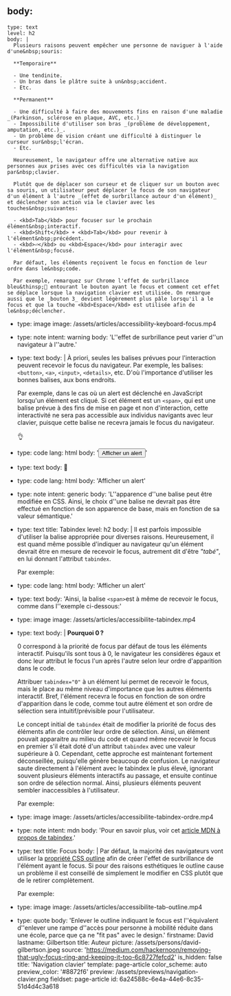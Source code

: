 body:
  -
    type: text
    level: h2
    body: |
      Plusieurs raisons peuvent empêcher une personne de naviguer à l'aide d'une&nbsp;souris:
      
      **Temporaire**
      
      - Une tendinite.
      - Un bras dans le plâtre suite à un&nbsp;accident.
      - Etc.
      
      **Permanent**
      
      - Une difficulté à faire des mouvements fins en raison d'une maladie _(Parkinson, sclérose en plaque, AVC, etc.)_
      - Impossibilité d'utiliser son bras _(problème de développement, amputation, etc.)_.
      - Un problème de vision créant une difficulté à distinguer le curseur sur&nbsp;l'écran.
      - Etc.
      
      Heureusement, le navigateur offre une alternative native aux personnes aux prises avec ces difficultés via la navigation par&nbsp;clavier.
      
      Plutôt que de déplacer son curseur et de cliquer sur un bouton avec sa souris, un utilisateur peut déplacer le focus de son navigateur d'un élément à l'autre _(effet de surbrillance autour d'un élément)_ et déclencher son action via le clavier avec les touches&nbsp;suivantes:
      
      - <kbd>Tab</kbd> pour focuser sur le prochain élément&nbsp;interactif.
      - <kbd>Shift</kbd> + <kbd>Tab</kbd> pour revenir à l'élément&nbsp;précédent.
      - <kbd>⏎</kbd> ou <kbd>Espace</kbd> pour interagir avec l'élément&nbsp;focusé.
      
      Par défaut, les éléments reçoivent le focus en fonction de leur ordre dans le&nbsp;code.
      
      Par exemple, remarquez sur Chrome l'effet de surbrillance bleu&thinsp;🔵 entourant le bouton ayant le focus et comment cet effet se déplace lorsque la navigation clavier est utilisée. On remarque aussi que le _bouton 3_ devient légèrement plus pâle lorsqu'il a le focus et que la touche <kbd>Espace</kbd> est utilisée afin de le&nbsp;déclencher.
  -
    type: image
    image: /assets/articles/accessibility-keyboard-focus.mp4
  -
    type: note
    intent: warning
    body: 'L''effet de surbrillance peut varier d''un navigateur à&nbsp;l''autre.'
  -
    type: text
    body: |
      À priori, seules les balises prévues pour l'interaction peuvent recevoir le focus du navigateur. Par exemple, les balises: `<button>`, `<a>`, `<input>`, `<details>`, etc. D'où l'importance d'utiliser les bonnes balises, aux bons&nbsp;endroits. 
      
      Par exemple, dans le cas où un alert est déclenché en JavaScript lorsqu'un élément est cliqué. Si cet élément est un `<span>`, qui est une balise prévue à des fins de mise en page et non d'interaction, cette interactivité ne sera pas accessible aux individus navigants avec leur clavier, puisque cette balise ne recevra jamais le focus du navigateur.
      
       👌
  -
    type: code
    lang: html
    body: '<button>Afficher un alert</button>'
  -
    type: text
    body: 🚫
  -
    type: code
    lang: html
    body: '<span>Afficher un alert</span>'
  -
    type: note
    intent: generic
    body: 'L''apparence d''une balise peut être modifiée en CSS. Ainsi, le choix d''une balise ne devrait pas être effectué en fonction de son apparence de base, mais en fonction de sa valeur&nbsp;sémantique.'
  -
    type: text
    title: Tabindex
    level: h2
    body: |
      Il est parfois impossible d'utiliser la balise appropriée pour diverses raisons. Heureusement, il est quand même possible d'indiquer au navigateur qu'un élément devrait être en mesure de recevoir le focus, autrement dit d'être _"tabé"_, en lui donnant l'attribut&nbsp;`tabindex`.
      
      Par exemple:
  -
    type: code
    lang: html
    body: '<span tabindex="0">Afficher un alert</span>'
  -
    type: text
    body: 'Ainsi, la balise `<span>`est à même de recevoir le focus, comme dans l''exemple ci-dessous:'
  -
    type: image
    image: /assets/articles/accessibilite-tabindex.mp4
  -
    type: text
    body: |
      **Pourquoi 0&thinsp;?**
      
      0 correspond à la priorité de focus par défaut de tous les éléments interactif. Puisqu'ils sont tous à 0, le navigateur les considères égaux et donc leur attribut le focus l'un après l'autre selon leur ordre d'apparition dans le code.
      
      Attribuer `tabindex="0"` à un élément lui permet de recevoir le focus, mais le place au même niveau d'importance que les autres éléments interactif. Bref, l'élément recevra le focus en fonction de son ordre d'apparition dans le code, comme tout autre élément et son ordre de sélection sera intuitif/prévisible pour&nbsp;l'utilisateur.
      
      Le concept initial de `tabindex` était de modifier la priorité de focus des éléments afin de contrôler leur ordre de sélection. Ainsi, un élément pouvait apparaitre au milieu du code et quand même recevoir le focus en premier s'il était doté d'un attribut `tabindex` avec une valeur supérieure à 0. Cependant, cette approche est maintenant fortement déconseillée, puisqu'elle génère beaucoup de confusion. Le navigateur saute directement à l'élément avec le tabindex le plus élevé, ignorant souvent plusieurs éléments interactifs au passage, et ensuite continue son ordre de sélection normal. Ainsi, plusieurs éléments peuvent sembler inaccessibles à&nbsp;l'utilisateur.
      
      Par exemple:
  -
    type: image
    image: /assets/articles/accessibilite-tabindex-ordre.mp4
  -
    type: note
    intent: mdn
    body: 'Pour en savoir plus, voir cet [article MDN à propos de tabindex](https://developer.mozilla.org/fr/docs/Web/HTML/Global_attributes/tabindex).'
  -
    type: text
    title: Focus
    body: |
      Par défaut, la majorité des navigateurs vont utiliser la [propriété CSS outline](../css/outline) afin de créer l'effet de surbrillance de l'élément ayant le focus. Si pour des raisons esthétiques le outline cause un problème il est conseillé de simplement le modifier en CSS plutôt que de le retirer&nbsp;complètement.
      
      Par exemple:
  -
    type: image
    image: /assets/articles/accessibilite-tab-outline.mp4
  -
    type: quote
    body: 'Enlever le outline indiquant le focus est l''équivalent d''enlever une rampe d''accès pour personne à mobilité réduite dans une école, parce que ça ne "fit pas" avec le design.'
    firstname: David
    lastname: Gilbertson
    title: Auteur
    picture: /assets/persons/david-gilbertson.jpeg
    source: 'https://medium.com/hackernoon/removing-that-ugly-focus-ring-and-keeping-it-too-6c8727fefcd2'
is_hidden: false
title: 'Navigation clavier'
template: page-article
color_scheme: auto
preview_color: '#8872f6'
preview: /assets/previews/navigation-clavier.png
fieldset: page-article
id: 6a24588c-6e4a-44e6-8c35-51d4d4c3a618
